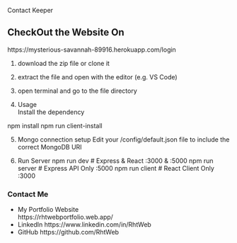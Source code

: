 Contact Keeper
<h2>CheckOut the Website On</h2>
https://mysterious-savannah-89916.herokuapp.com/login

1. download the zip file or clone it
2. extract the file and open with the editor (e.g. VS Code)
3. open terminal and go to the file directory

4. Usage  
  Install the dependency
  
  npm install
  npm run client-install

5. Mongo connection setup
  Edit your /config/default.json file to include the correct MongoDB URI

6. Run Server
  npm run dev     # Express & React :3000 & :5000
  npm run server  # Express API Only :5000
  npm run client  # React Client Only :3000


<h3>Contact Me</h3>
<ul>
  <li>
    My Portfolio Website <br /> https://rhtwebportfolio.web.app/
  </li>
  <li>
    LinkedIn   https://www.linkedin.com/in/RhtWeb
  </li>
  <li>
    GitHub      https://github.com/RhtWeb
  </li>
  </ul>
